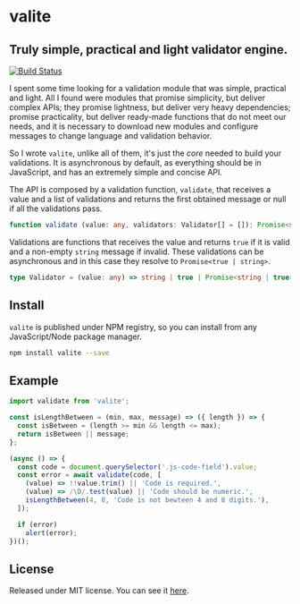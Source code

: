 # valite

## Truly simple, practical and light validator engine.

[![Build Status][ci-badge]][ci]

I spent some time looking for a validation module that was simple, practical and light. All I found were modules that promise simplicity, but deliver complex APIs; they promise lightness, but deliver very heavy dependencies; promise practicality, but deliver ready-made functions that do not meet our needs, and it is necessary to download new modules and configure messages to change language and validation behavior.

So I wrote `valite`, unlike all of them, it's just the _core_ needed to build your validations. It is asynchronous by default, as everything should be in JavaScript, and has an extremely simple and concise API.

The API is composed by a validation function, `validate`,  that receives a value and a list of validations and returns the first obtained message or null if all the validations pass.

```ts
function validate (value: any, validators: Validator[] = []): Promise<string | null>;
```

Validations are functions that receives the value and returns `true` if it is valid and a non-empty `string` message if invalid. These validations can be asynchronous and in this case they resolve to `Promise<true | string>`.

```ts
type Validator = (value: any) => string | true | Promise<string | true>;
```

## Install

`valite` is published under NPM registry, so you can install from any JavaScript/Node package manager.

```sh
npm install valite --save
```

## Example

```js
import validate from 'valite';

const isLengthBetween = (min, max, message) => ({ length }) => {
  const isBetween = (length >= min && length <= max);
  return isBetween || message;
};

(async () => {
  const code = document.querySelector('.js-code-field').value;
  const error = await validate(code, [
    (value) => !!value.trim() || 'Code is required.',
    (value) => /\D/.test(value) || 'Code should be numeric.',
    isLengthBetween(4, 8, 'Code is not bewteen 4 and 8 digits.'),
  ]);

  if (error)
    alert(error);
})();
```

## License

Released under MIT license. You can see it [here][license].

<!-- Links -->

[license]: ./LICENSE.md
[ci]: https://travis-ci.org/VitorLuizC/valite
[ci-badge]: https://travis-ci.org/VitorLuizC/valite.svg?branch=master
